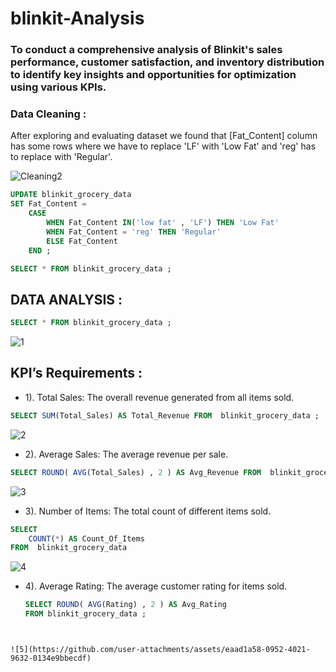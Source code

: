 # blinkit-Analysis

### To conduct a comprehensive analysis of Blinkit's sales performance, customer satisfaction, and inventory distribution to identify key insights and opportunities for optimization using various KPIs.


### Data Cleaning : 
After exploring and evaluating dataset we found that [Fat_Content] column has some rows where we have to replace 'LF' with 'Low Fat' and 'reg' has to replace with 'Regular'.

![Cleaning2](https://github.com/user-attachments/assets/39bfa4db-6a63-4ba9-bcb3-8300fc9b2330)


```sql
UPDATE blinkit_grocery_data
SET Fat_Content = 
	CASE 
		WHEN Fat_Content IN('low fat' , 'LF') THEN 'Low Fat'
        WHEN Fat_Content = 'reg' THEN 'Regular'
        ELSE Fat_Content
	END ;
```





```sql
SELECT * FROM blinkit_grocery_data ;
```

## DATA ANALYSIS :

```sql
SELECT * FROM blinkit_grocery_data ;
```

![1](https://github.com/user-attachments/assets/f6254619-29ec-4dae-9cbc-39b6eb5350c9)


## KPI’s Requirements :

- 1). Total Sales: The overall revenue generated from all items sold.
 ```sql
SELECT SUM(Total_Sales) AS Total_Revenue FROM  blinkit_grocery_data ;
```

![2](https://github.com/user-attachments/assets/309c0e40-ce2a-4428-a49f-3f6fe6091765)


- 2). Average Sales: The average revenue per sale.

```sql
SELECT ROUND( AVG(Total_Sales) , 2 ) AS Avg_Revenue FROM  blinkit_grocery_data ;
```

![3](https://github.com/user-attachments/assets/a562bb63-2ab6-4007-9af0-7533d40f6f4d)

- 3). Number of Items: The total count of different items sold.
```sql
SELECT 
	COUNT(*) AS Count_Of_Items
FROM  blinkit_grocery_data
```

![4](https://github.com/user-attachments/assets/ae1d13fb-70d7-4bf0-9146-fce35b621123)


- 4). Average Rating: The average customer rating for items sold.

  ```sql
  SELECT ROUND( AVG(Rating) , 2 ) AS Avg_Rating 
  FROM blinkit_grocery_data ;
```


![5](https://github.com/user-attachments/assets/eaad1a58-0952-4021-9632-0134e9bbecdf)


















